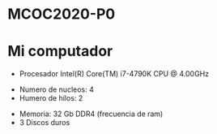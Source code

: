# MCOC2020-P0

# Mi computador

* Procesador Intel(R) Core(TM) i7-4790K CPU @ 4.00GHz
+ Numero de nucleos: 4 
+ Humero de hilos: 2
* Memoria: 32 Gb   DDR4 (frecuencia de ram)
* 3 Discos duros

